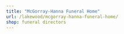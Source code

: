 ```yaml
---
title: "McGorray-Hanna Funeral Home"
url: /lakewood/mcgorray-hanna-funeral-home/
shop: funeral directors
---
```

